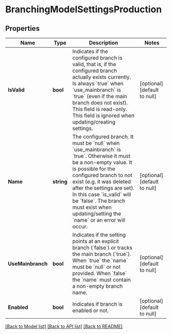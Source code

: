 # BranchingModelSettingsProduction

## Properties
Name | Type | Description | Notes
------------ | ------------- | ------------- | -------------
**IsValid** | **bool** | Indicates if the configured branch is valid, that is, if the configured branch actually exists currently. Is always &#x60;true&#x60; when &#x60;use_mainbranch&#x60; is &#x60;true&#x60; (even if the main branch does not exist). This field is read-only. This field is ignored when updating/creating settings. | [optional] [default to null]
**Name** | **string** | The configured branch. It must be &#x60;null&#x60; when &#x60;use_mainbranch&#x60; is &#x60;true&#x60;. Otherwise it must be a non-empty value. It is possible for the configured branch to not exist (e.g. it was deleted after the settings are set). In this case &#x60;is_valid&#x60; will be &#x60;false&#x60;. The branch must exist when updating/setting the &#x60;name&#x60; or an error will occur. | [optional] [default to null]
**UseMainbranch** | **bool** | Indicates if the setting points at an explicit branch (&#x60;false&#x60;) or tracks the main branch (&#x60;true&#x60;). When &#x60;true&#x60; the &#x60;name&#x60; must be &#x60;null&#x60; or not provided. When &#x60;false&#x60; the &#x60;name&#x60; must contain a non-empty branch name. | [optional] [default to null]
**Enabled** | **bool** | Indicates if branch is enabled or not. | [optional] [default to null]

[[Back to Model list]](../README.md#documentation-for-models) [[Back to API list]](../README.md#documentation-for-api-endpoints) [[Back to README]](../README.md)


